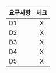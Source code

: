 
| 요구사항 | 체크 |
|------|:--:|
| D1   | X  |
| D2   | X  |
| D3   | X  |
| D4   | X  |
| D5   | X  |

